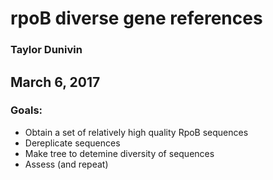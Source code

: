 # rpoB diverse gene references
### Taylor Dunivin
## March 6, 2017
### Goals: 
* Obtain a set of relatively high quality RpoB sequences
* Dereplicate sequences
* Make tree to detemine diversity of sequences
* Assess (and repeat)
